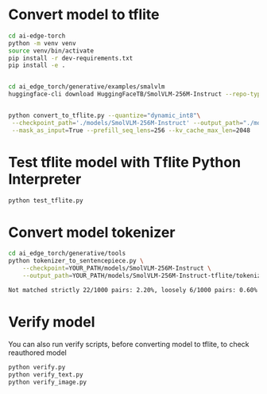 
# Convert model to tflite

```bash
cd ai-edge-torch
python -m venv venv
source venv/bin/activate
pip install -r dev-requirements.txt
pip install -e .


cd ai_edge_torch/generative/examples/smalvlm
huggingface-cli download HuggingFaceTB/SmolVLM-256M-Instruct --repo-type model --local-dir ./models/SmolVLM-256M-Instruct


python convert_to_tflite.py --quantize="dynamic_int8"\
 --checkpoint_path='./models/SmolVLM-256M-Instruct' --output_path="./models/SmolVLM-256M-Instruct-tflite"\
 --mask_as_input=True --prefill_seq_lens=256 --kv_cache_max_len=2048
```

# Test tflite model with Tflite Python Interpreter

```bash
python test_tflite.py
```

# Convert model tokenizer
```bash
cd ai_edge_torch/generative/tools
python tokenizer_to_sentencepiece.py \
    --checkpoint=YOUR_PATH/models/SmolVLM-256M-Instruct \
    --output_path=YOUR_PATH/models/SmolVLM-256M-Instruct-tflite/tokenizer.model

Not matched strictly 22/1000 pairs: 2.20%, loosely 6/1000 pairs: 0.60%
```

# Verify model
You can also run verify scripts, before converting model to tflite, to check reauthored model

```bash
python verify.py
python verify_text.py
python verify_image.py
```
